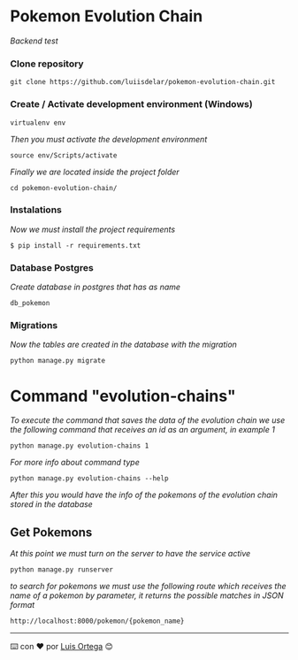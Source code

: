 # Pokemon Evolution Chain

_Backend test_


### Clone repository 

```
git clone https://github.com/luiisdelar/pokemon-evolution-chain.git
```


### Create / Activate development environment (Windows)

```
virtualenv env
```

_Then you must activate the development environment_

```
source env/Scripts/activate
```

_Finally we are located inside the project folder_

```
cd pokemon-evolution-chain/
```


### Instalations  

_Now we must install the project requirements_

```
$ pip install -r requirements.txt
```

### Database Postgres

_Create database in postgres that has as name_

```
db_pokemon
```

### Migrations

_Now the tables are created in the database with the migration_

```
python manage.py migrate
```

# Command "evolution-chains"

_To execute the command that saves the data of the evolution chain we use the following command that receives an id as an argument, in example 1_

```
python manage.py evolution-chains 1
```

_For more info about command type_

```
python manage.py evolution-chains --help
```

_After this you would have the info of the pokemons of the evolution chain stored in the database_

## Get Pokemons 

_At this point we must turn on the server to have the service active_

```
python manage.py runserver
```

_to search for pokemons we must use the following route which receives the name of a pokemon by parameter, it returns the possible matches in JSON format_

```
http://localhost:8000/pokemon/{pokemon_name}
```

---
⌨️ con ❤️ por [Luis Ortega](https://github.com/luiisdelar) 😊
